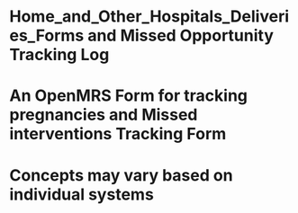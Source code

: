 # Home_and_Other_Hospitals_Deliveries_Forms and Missed Opportunity Tracking Log
# An OpenMRS Form for tracking pregnancies and Missed interventions Tracking Form
# Concepts may vary based on individual systems
